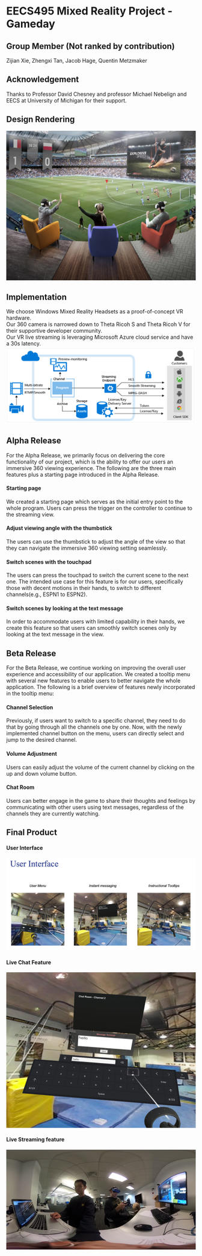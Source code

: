 # EECS495 Mixed Reality Project - Gameday

## Group Member (Not ranked by contribution)
Zijian Xie, Zhengxi Tan, Jacob Hage, Quentin Metzmaker

## Acknowledgement
Thanks to Professor David Chesney and professor Michael Nebelign and EECS at University of Michigan for their support.

## Design Rendering
![Goal](/Images/Effects.png)

## Implementation
We choose Windows Mixed Reality Headsets as a proof-of-concept VR hardware.  
Our 360 camera is narrowed down to Theta Ricoh S and Theta Ricoh V for their supportive developer community.  
Our VR live streaming is leveraging Microsoft Azure cloud service and have a 30s latency.  
![Technical Structure for live streaming](/Images/workflow.png)

## Alpha Release
For the Alpha Release, we primarily focus on delivering the core functionality 
of our project, which is the ability to offer our users an immersive 360 viewing experience. The following are the three main features plus a starting page
introduced in the Alpha Release.

#### Starting page
We created a starting page which serves as the initial entry point to the whole program. Users can press the trigger on the controller to
continue to the streaming view.

#### Adjust viewing angle with the thumbstick
The users can use the thumbstick to adjust the angle of the view so that they can navigate the immersive 360 viewing setting seamlessly.

#### Switch scenes with the touchpad
The users can press the touchpad to switch the current scene to the next one. The intended use case for this feature is for our users, specifically
those with decent motions in their hands, to switch to different channels(e.g., ESPN1 to ESPN2). 

#### Switch scenes by looking at the text message
In order to accommodate users with limited capability in their hands, we create this feature so that users can smoothly switch scenes
only by looking at the text message in the view.

## Beta Release
For the Beta Release, we continue working on improving the overall user experience and accessibility of our application. 
We created a tooltip menu with several new features to enable users to better navigate the whole application. 
The following is a brief overview of features newly incorporated in the tooltip menu:

#### Channel Selection
Previously, if users want to switch to a specific channel, they need to do that by going through all the channels one by one. 
Now, with the newly implemented channel button on the menu, users can directly select and jump to the desired channel. 

#### Volume Adjustment
Users can easily adjust the volume of the current channel by clicking on the up and down volume button.

#### Chat Room
Users can better engage in the game to share their thoughts and feelings by communicating with other users using text messages, 
regardless of the channels they are currently watching.

## Final Product
#### User Interface
![User Interface](/Images/ui.png)

#### Live Chat Feature
![Live Chat](/Images/livechat.png)

#### Live Streaming feature
![Live Streaming](/Images/livestreaming.png)

